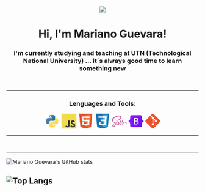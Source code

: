 <div id="header" align="center">
    <img src="https://tenor.com/bJVqy.gif" width="200" align="center" />
    <h1 align="center">Hi, I'm Mariano Guevara!</h1>
    <h3>
        I'm currently studying and teaching at UTN (Technological National University)
        ...
        It´s always good time to learn something new
    </h3>
    <br/>
    
</div>

---

<div id="tools" align="center">
    <h3>
        Lenguages and Tools:
    </h3>
    <div>
        <img src="https://github.com/devicons/devicon/blob/master/icons/python/python-original.svg" title="PYTHON" width="40" height="40"/>
        <img src="https://github.com/devicons/devicon/blob/master/icons/javascript/javascript-original.svg" title="JS" width="40" height="40"/>
        <img src="https://github.com/devicons/devicon/blob/master/icons/html5/html5-original.svg" title="HTML" width="40" height="40"/>
        <img src="https://github.com/devicons/devicon/blob/master/icons/css3/css3-original.svg" title="CSS" width="40" height="40"/>
        <img src="https://github.com/devicons/devicon/blob/master/icons/sass/sass-original.svg" title="SASS" width="40" height="40"/>
        <img src="https://github.com/devicons/devicon/blob/master/icons/bootstrap/bootstrap-original.svg" title="BOOTSTRAP" width="40" height="40"/>
        <img src="https://github.com/devicons/devicon/blob/master/icons/git/git-original.svg" title="GIT" width="40" height="40"/>
    </div>

</div>

---


<br />


---

![Mariano Guevara´s GitHub stats](https://github-readme-stats.vercel.app/api?username=MarianoGuevara&show_icons=true&theme=tokyonight)

![Top Langs](https://github-readme-stats.vercel.app/api/top-langs/?username=MarianoGuevara&theme=tokyonight&hide_progress=false)
---
